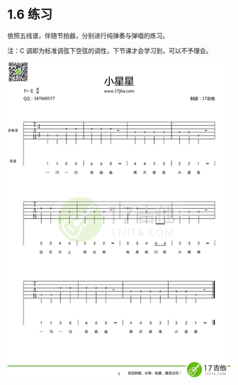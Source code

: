 # 1.6 练习

依照五线谱，伴随节拍器，分别进行纯弹奏与弹唱的练习。

注：C 调即为标准调弦下空弦的调性，下节课才会学习到，可以不予理会。

![TAB](../images/tab-2.png)
